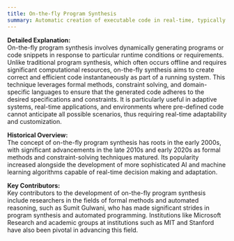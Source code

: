 ```yaml
---
title: On-the-fly Program Synthesis
summary: Automatic creation of executable code in real-time, typically during the execution of a program or in response to specific, immediate computational needs.
---
```

**Detailed Explanation:**  
On-the-fly program synthesis involves dynamically generating programs or code snippets in response to particular runtime conditions or requirements. Unlike traditional program synthesis, which often occurs offline and requires significant computational resources, on-the-fly synthesis aims to create correct and efficient code instantaneously as part of a running system. This technique leverages formal methods, constraint solving, and domain-specific languages to ensure that the generated code adheres to the desired specifications and constraints. It is particularly useful in adaptive systems, real-time applications, and environments where pre-defined code cannot anticipate all possible scenarios, thus requiring real-time adaptability and customization.

**Historical Overview:**  
The concept of on-the-fly program synthesis has roots in the early 2000s, with significant advancements in the late 2010s and early 2020s as formal methods and constraint-solving techniques matured. Its popularity increased alongside the development of more sophisticated AI and machine learning algorithms capable of real-time decision making and adaptation.

**Key Contributors:**  
Key contributors to the development of on-the-fly program synthesis include researchers in the fields of formal methods and automated reasoning, such as Sumit Gulwani, who has made significant strides in program synthesis and automated programming. Institutions like Microsoft Research and academic groups at institutions such as MIT and Stanford have also been pivotal in advancing this field.
